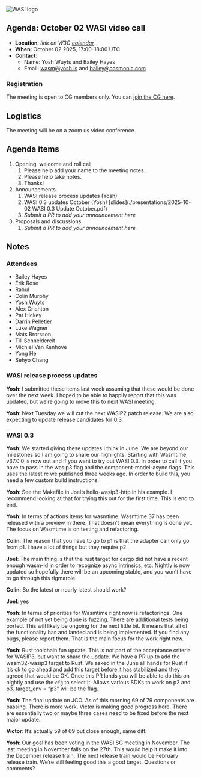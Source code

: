 ![WASI logo](https://raw.githubusercontent.com/WebAssembly/WASI/main/WASI.png)

## Agenda: October 02 WASI video call

- **Location**: *link on W3C [calendar](https://www.w3.org/groups/cg/webassembly/calendar/)*
- **When**: October 02 2025, 17:00-18:00 UTC
- **Contact**:
  - Name: Yosh Wuyts and Bailey Hayes
  - Email: wasm@yosh.is and bailey@cosmonic.com

### Registration

The meeting is open to CG members only. You can [join the CG here](https://www.w3.org/community/webassembly/).

## Logistics

The meeting will be on a zoom.us video conference.

## Agenda items

1. Opening, welcome and roll call
    1. Please help add your name to the meeting notes.
    1. Please help take notes.
    1. Thanks!
1. Announcements
    1. WASI release process updates (Yosh)
    1. WASI 0.3 updates October (Yosh) [slides](./presentations/2025-10-02 WASI 0.3 Update October.pdf)
    1. _Submit a PR to add your announcement here_
1. Proposals and discussions
    1. _Submit a PR to add your announcement here_

## Notes
### Attendees

- Bailey Hayes
- Erik Rose
- Rahul
- Colin Murphy
- Yosh Wuyts
- Alex Crichton
- Pat Hickey
- Darrin Pelletier
- Luke Wagner
- Mats Brorsson
- Till Schneidereit
- Michiel Van Kenhove
- Yong He
- Sehyo Chang


### WASI release process updates

**Yosh**: I submitted these items last week assuming that these would be done over the next week. I hoped to be able to happily report that this was updated, but we’re going to move this to next WASI meeting.

**Yosh**: Next Tuesday we will cut the next WASIP2 patch release. We are also expecting to update release candidates for 0.3.

### WASI 0.3

**Yosh**: We started giving these updates I think in June. We are beyond our milestones so I am going to share our highlights. Starting with Wasmtime, v37.0.0 is now out and if you want to try out WASI 0.3. In order to call it you have to pass in the wasip3 flag and the component-model-async flags. This uses the latest rc we published three weeks ago. In order to build this, you need a few custom build instructions. 

**Yosh**: See the Makefile in Joel’s hello-wasip3-http in his example. I recommend looking at that for trying this out for the first time. This is end to end.

**Yosh**: In terms of actions items for wasmtime. Wasmtime 37 has been released with a preview in there. That doesn’t mean everything is done yet. The focus on Wasmtime is on testing and refactoring. 

**Colin**: The reason that you have to go to p1 is that the adapter can only go from p1. I have a lot of things but they require p2. 

**Joel**: The main thing is that the rust target for cargo did not have a recent enough wasm-ld in order to recognize async intrinsics, etc. Nightly is now updated so hopefully there will be an upcoming stable, and you won’t have to go through this rigmarole.

**Colin**: So the latest or nearly latest should work?

**Joel**: yes

**Yosh**: In terms of priorities for Wasmtime right now is refactorings. One example of not yet being done is fuzzing. There are additional tests being ported. This will likely be ongoing for the next little bit. It means that all of the functionality has and landed and is being implemented. If you find any bugs, please report them. That is the main focus for the work right now.

**Yosh**: Rust toolchain fun update. This is not part of the acceptance criteria for WASIP3, but want to share the update. We have a PR up to add the wasm32-wasip3 target to Rust. We asked in the June all hands for Rust if it’s ok to go ahead and add this target before it has stabilized and they agreed that would be OK. Once this PR lands you will be able to do this on nightly and use the `cfg` to select it. Allows various SDKs to work on p2 and p3. target_env = “p3” will be the flag.

**Yosh**: The final update on JCO. As of this morning 69  of 79 components are passing. There is more work. Victor is making good progress here. There are essentially two or maybe three cases need to be fixed before the next major update.
  
**Victor**: It’s actually 59 of 69 but close enough, same diff.

**Yosh**: Our goal has been voting in the WASI SG meeting in November. The last meeting in November falls on the 27th. This would help it make it into the December release train. The next release train would be February release train. We’re still feeling good this a good target. Questions or comments?
